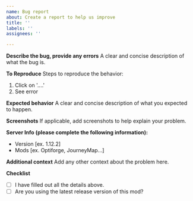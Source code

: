 ```yaml
---
name: Bug report
about: Create a report to help us improve
title: ''
labels: ''
assignees: ''

---
```


**Describe the bug, provide any errors**
A clear and concise description of what the bug is.


**To Reproduce**
Steps to reproduce the behavior:
1. Click on '....'
2. See error


**Expected behavior**
A clear and concise description of what you expected to happen.


**Screenshots**
If applicable, add screenshots to help explain your problem.


**Server Info (please complete the following information):**
 - Version [ex. 1.12.2]
 - Mods [ex. Optiforge, JourneyMap...]


**Additional context**
Add any other context about the problem here.


**Checklist**
- [ ] I have filled out all the details above.
- [ ] Are you using the latest release version of this mod?
